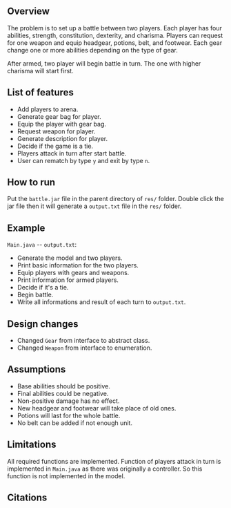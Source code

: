 ## Overview

The problem is to set up a battle between two players. Each player has four abilities, strength, constitution, dexterity, and charisma. Players can request for one weapon and equip headgear, potions, belt, and footwear. Each gear change one or more abilities depending on the type of gear.

After armed, two player will begin battle in turn. The one with higher charisma will start first.


## List of features

+ Add players to arena.
+ Generate gear bag for player.
+ Equip the player with gear bag.
+ Request weapon for player.
+ Generate description for player.
+ Decide if the game is a tie.
+ Players attack in turn after start battle.
+ User can rematch by type `y` and exit by type `n`.

## How to run

Put the `battle.jar` file in the parent directory of `res/` folder. Double click the jar file then it will generate a `output.txt` file in the `res/` folder.

## Example

`Main.java` -- `output.txt`:
+ Generate the model and two players.
+ Print basic information for the two players.
+ Equip players with gears and weapons.
+ Print information for armed players.
+ Decide if it's a tie.
+ Begin battle.
+ Write all informations and result of each turn to `output.txt`.

## Design changes

+ Changed `Gear` from interface to abstract class.
+ Changed `Weapon` from interface to enumeration.

## Assumptions

+ Base abilities should be positive.
+ Final abilities could be negative.
+ Non-positive damage has no effect.
+ New headgear and footwear will take place of old ones. 
+ Potions will last for the whole battle.
+ No belt can be added if not enough unit.

## Limitations

All required functions are implemented. Function of players attack in turn is implemented in `Main.java` as there was originally a controller. So this function is not implemented in the model.

## Citations



